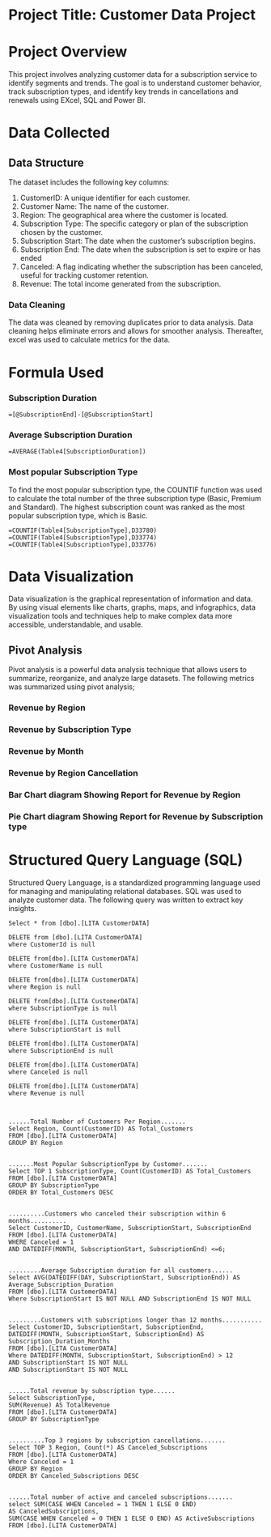 # Project Title: Customer Data Project
# Project Overview
This project involves analyzing customer data for a subscription service to identify  segments and trends. The goal is to understand customer behavior, track subscription types, and identify key trends in cancellations and renewals using EXcel, SQL and Power BI.

# Data Collected
## Data Structure
The dataset includes the following key columns:
1. CustomerID: A unique identifier for each customer.
2. Customer Name: The name of the customer.
3. Region: The geographical area where the customer is located.
4. Subscription Type: The specific category or plan of the subscription chosen by the customer.
5. Subscription Start: The date when the customer’s subscription begins.
6. Subscription End: The date when the subscription is set to expire or has ended
7. Canceled: A flag indicating whether the subscription has been canceled, useful for tracking customer retention.
8. Revenue: The total income generated from the subscription.

### Data Cleaning
The data was cleaned by removing duplicates prior to data analysis. Data cleaning helps eliminate errors and allows for smoother analysis. Thereafter, excel was used to calculate metrics for the data.

# Formula Used
### Subscription Duration
```
=[@SubscriptionEnd]-[@SubscriptionStart]
```
### Average Subscription Duration
```
=AVERAGE(Table4[SubscriptionDuration])
```
### Most popular Subscription Type
To find the most popular subscription type, the COUNTIF function was used to calculate the total number of the three subscription type (Basic, Premium and Standard). The highest subscription count was ranked as the most popular subscription type, which is Basic. 
```
=COUNTIF(Table4[SubscriptionType],D33780)
=COUNTIF(Table4[SubscriptionType],D33774)
=COUNTIF(Table4[SubscriptionType],D33776)
```

# Data Visualization
Data visualization is the graphical representation of information and data. By using visual elements like charts, graphs, maps, and infographics, data visualization tools and techniques help to make complex data more accessible, understandable, and usable. 

## Pivot Analysis
Pivot analysis is a powerful data analysis technique that allows users to summarize, reorganize, and analyze large datasets. The following metrics was summarized using pivot analysis;
### Revenue by Region


### Revenue by Subscription Type

### Revenue by Month

### Revenue by Region Cancellation


### Bar Chart diagram Showing Report for Revenue by Region


### Pie Chart diagram Showing Report for Revenue by Subscription type


# Structured Query Language (SQL)
Structured Query Language, is a standardized programming language used for managing and manipulating relational databases.
SQL was used to analyze customer data. The following query was written to extract key insights. 

```
Select * from [dbo].[LITA CustomerDATA]

DELETE from [dbo].[LITA CustomerDATA]
where CustomerId is null

DELETE from[dbo].[LITA CustomerDATA]
where CustomerName is null

DELETE from[dbo].[LITA CustomerDATA]
where Region is null

DELETE from[dbo].[LITA CustomerDATA]
where SubscriptionType is null

DELETE from[dbo].[LITA CustomerDATA]
where SubscriptionStart is null

DELETE from[dbo].[LITA CustomerDATA]
where SubscriptionEnd is null

DELETE from[dbo].[LITA CustomerDATA]
where Canceled is null

DELETE from[dbo].[LITA CustomerDATA]
where Revenue is null



......Total Number of Customers Per Region.......
Select Region, Count(CustomerID) AS Total_Customers
FROM [dbo].[LITA CustomerDATA]
GROUP BY Region


.......Most Popular SubscriptionType by Customer.......
Select TOP 1 SubscriptionType, Count(CustomerID) AS Total_Customers
FROM [dbo].[LITA CustomerDATA]
GROUP BY SubscriptionType
ORDER BY Total_Customers DESC


..........Customers who canceled their subscription within 6 months..........
Select CustomerID, CustomerName, SubscriptionStart, SubscriptionEnd
FROM [dbo].[LITA CustomerDATA]
WHERE Canceled = 1 
AND DATEDIFF(MONTH, SubscriptionStart, SubscriptionEnd) <=6;


.........Average Subscription duration for all customers......
Select AVG(DATEDIFF(DAY, SubscriptionStart, SubscriptionEnd)) AS Average_Subscription_Duration
FROM [dbo].[LITA CustomerDATA]
Where SubscriptionStart IS NOT NULL AND SubscriptionEnd IS NOT NULL


.........Customers with subscriptions longer than 12 months...........
Select CustomerID, SubscriptionStart, SubscriptionEnd,
DATEDIFF(MONTH, SubscriptionStart, SubscriptionEnd) AS Subscription_Duration_Months
FROM [dbo].[LITA CustomerDATA]
Where DATEDIFF(MONTH, SubscriptionStart, SubscriptionEnd) > 12
AND SubscriptionStart IS NOT NULL
AND SubscriptionStart IS NOT NULL


......Total revenue by subscription type......
Select SubscriptionType,
SUM(Revenue) AS TotalRevenue
FROM [dbo].[LITA CustomerDATA]
GROUP BY SubscriptionType


..........Top 3 regions by subscription cancellations.......
Select TOP 3 Region, Count(*) AS Canceled_Subscriptions
FROM [dbo].[LITA CustomerDATA]
Where Canceled = 1
GROUP BY Region
ORDER BY Canceled_Subscriptions DESC


......Total number of active and canceled subscriptions.......
select SUM(CASE WHEN Canceled = 1 THEN 1 ELSE 0 END) 
AS CanceledSubscriptions, 
SUM(CASE WHEN Canceled = 0 THEN 1 ELSE 0 END) AS ActiveSubscriptions 
FROM [dbo].[LITA CustomerDATA]
```


